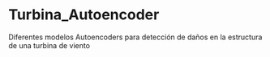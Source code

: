 # Turbina_Autoencoder
Diferentes modelos Autoencoders para detección de daños en la estructura de una turbina de viento
